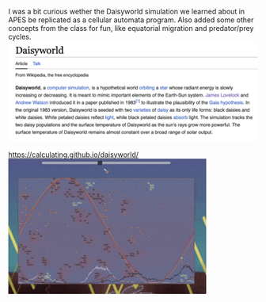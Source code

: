 I was a bit curious wether the Daisyworld simulation we learned about in APES be replicated as a cellular automata program. Also added some other concepts from the class for fun, like equatorial migration and predator/prey cycles.
![wikipedia snippet about the Daisyworld simulation](wikipedia.png)

https://calculating.github.io/daisyworld/
![demo of the website](clip.gif)
